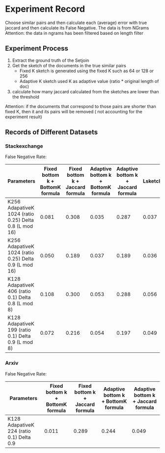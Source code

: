 #  Experiment Record
Choose similar pairs and then calculate each (average) error with true jaccard and then calculate its False Negative.
The data is from NGrams
Attention: the data in ngrams has been filtered based on length filter
## Experiment Process
1. Extract the ground truth of the Setjoin
2. Get the sketch of the documents in the true similar pairs
    - Fixed K sketch is generated using the fixed K such as 64 or 128 or 256
    - Adaptive K sketch used K as adaptive value (ratio * original length of doc)
3. calculate how many jaccard calculated from the sketches are lower than the threshold

Attention: if the documents that correspond to those pairs are shorter than fixed K, then it and its pairs will be removed ( not accounting for the experiment result)

## Records of Different Datasets

### Stackexchange
False Negative Rate:

| Parameters | Fixed bottom k + BottomK formula | Fixed bottom k + Jaccard formula| Adaptive bottom k + BottomK formula|Adaptive bottom k + Jaccard formula| Lsketch|
|----------|----------|----------|----------|----------|----------|
| K256 AdapativeK 1024 (ratio 0.25)  Delta 0.8 (L mod 16)  |0.081 |0.308|0.035| 0.287 | 0.037 |
| K256 AdapativeK 1024 (ratio 0.25)  Delta 0.9 (L mod 16)  |0.050 |0.189|0.037| 0.189 | 0.036 |
| K128 AdapativeK 406 (ratio 0.1) Delta 0.8 (L mod 8)  |0.108 |0.300|0.053| 0.288 | 0.056 |
| K128 AdapativeK 199 (ratio 0.1) Delta 0.9 (L mod 8) |0.072 |0.216|0.054| 0.197 | 0.049 |

### Arxiv
False Negative Rate:

| Parameters | Fixed bottom k + BottomK formula | Fixed bottom k + Jaccard formula| Adaptive bottom k + BottomK formula|Adaptive bottom k + Jaccard formula|
|----------|----------|----------|----------|----------|
| K128 AdapativeK 224 (ratio 0.1) Delta 0.9 |0.011 |0.289|0.244| 0.049 | 0.005 |

